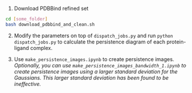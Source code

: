 1. Download PDBBind refined set

```bash
cd [some_folder]
bash download_pdbbind_and_clean.sh
```

2. Modify the parameters on top of `dispatch_jobs.py` and run `python dispatch_jobs.py` to calculate the persistence diagram of each protein-ligand complex.

3. Use `make_persistence_images.ipynb` to create persistence images. *Optionally, you can use `make_persistence_images_bandwidth_1.ipynb` to create persistence images using a larger standard deviation for the Gaussians. This larger standard deviation has been found to be ineffective.*
